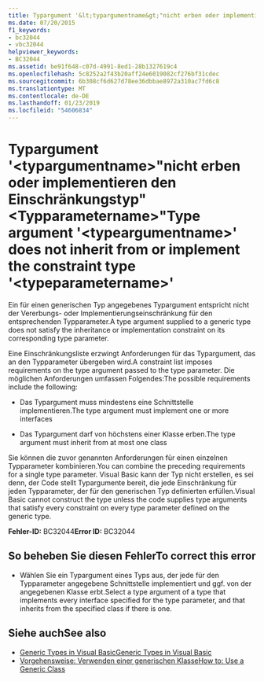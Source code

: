 ```yaml
---
title: Typargument '&lt;typargumentname&gt;"nicht erben oder implementieren den Einschränkungstyp"&lt;Typparametername&gt;"
ms.date: 07/20/2015
f1_keywords:
- bc32044
- vbc32044
helpviewer_keywords:
- BC32044
ms.assetid: be91f648-c07d-4991-8ed1-28b1327619c4
ms.openlocfilehash: 5c8252a2f43b20aff24e6019082cf276bf31cdec
ms.sourcegitcommit: 6b308cf6d627d78ee36dbbae8972a310ac7fd6c8
ms.translationtype: MT
ms.contentlocale: de-DE
ms.lasthandoff: 01/23/2019
ms.locfileid: "54606834"
---
```

# <a name="type-argument-lttypeargumentnamegt-does-not-inherit-from-or-implement-the-constraint-type-lttypeparameternamegt"></a><span data-ttu-id="213a3-102">Typargument '&lt;typargumentname&gt;"nicht erben oder implementieren den Einschränkungstyp"&lt;Typparametername&gt;"</span><span class="sxs-lookup"><span data-stu-id="213a3-102">Type argument '&lt;typeargumentname&gt;' does not inherit from or implement the constraint type '&lt;typeparametername&gt;'</span></span>
<span data-ttu-id="213a3-103">Ein für einen generischen Typ angegebenes Typargument entspricht nicht der Vererbungs- oder Implementierungseinschränkung für den entsprechenden Typparameter.</span><span class="sxs-lookup"><span data-stu-id="213a3-103">A type argument supplied to a generic type does not satisfy the inheritance or implementation constraint on its corresponding type parameter.</span></span>  
  
 <span data-ttu-id="213a3-104">Eine Einschränkungsliste erzwingt Anforderungen für das Typargument, das an den Typparameter übergeben wird.</span><span class="sxs-lookup"><span data-stu-id="213a3-104">A constraint list imposes requirements on the type argument passed to the type parameter.</span></span> <span data-ttu-id="213a3-105">Die möglichen Anforderungen umfassen Folgendes:</span><span class="sxs-lookup"><span data-stu-id="213a3-105">The possible requirements include the following:</span></span>  
  
-   <span data-ttu-id="213a3-106">Das Typargument muss mindestens eine Schnittstelle implementieren.</span><span class="sxs-lookup"><span data-stu-id="213a3-106">The type argument must implement one or more interfaces</span></span>  
  
-   <span data-ttu-id="213a3-107">Das Typargument darf von höchstens einer Klasse erben.</span><span class="sxs-lookup"><span data-stu-id="213a3-107">The type argument must inherit from at most one class</span></span>  
  
 <span data-ttu-id="213a3-108">Sie können die zuvor genannten Anforderungen für einen einzelnen Typparameter kombinieren.</span><span class="sxs-lookup"><span data-stu-id="213a3-108">You can combine the preceding requirements for a single type parameter.</span></span> <span data-ttu-id="213a3-109">Visual Basic kann der Typ nicht erstellen, es sei denn, der Code stellt Typargumente bereit, die jede Einschränkung für jeden Typparameter, der für den generischen Typ definierten erfüllen.</span><span class="sxs-lookup"><span data-stu-id="213a3-109">Visual Basic cannot construct the type unless the code supplies type arguments that satisfy every constraint on every type parameter defined on the generic type.</span></span>  
  
 <span data-ttu-id="213a3-110">**Fehler-ID:** BC32044</span><span class="sxs-lookup"><span data-stu-id="213a3-110">**Error ID:** BC32044</span></span>  
  
## <a name="to-correct-this-error"></a><span data-ttu-id="213a3-111">So beheben Sie diesen Fehler</span><span class="sxs-lookup"><span data-stu-id="213a3-111">To correct this error</span></span>  
  
-   <span data-ttu-id="213a3-112">Wählen Sie ein Typargument eines Typs aus, der jede für den Typparameter angegebene Schnittstelle implementiert und ggf. von der angegebenen Klasse erbt.</span><span class="sxs-lookup"><span data-stu-id="213a3-112">Select a type argument of a type that implements every interface specified for the type parameter, and that inherits from the specified class if there is one.</span></span>  
  
## <a name="see-also"></a><span data-ttu-id="213a3-113">Siehe auch</span><span class="sxs-lookup"><span data-stu-id="213a3-113">See also</span></span>
- [<span data-ttu-id="213a3-114">Generic Types in Visual Basic</span><span class="sxs-lookup"><span data-stu-id="213a3-114">Generic Types in Visual Basic</span></span>](../../visual-basic/programming-guide/language-features/data-types/generic-types.md)
- [<span data-ttu-id="213a3-115">Vorgehensweise: Verwenden einer generischen Klasse</span><span class="sxs-lookup"><span data-stu-id="213a3-115">How to: Use a Generic Class</span></span>](../../visual-basic/programming-guide/language-features/data-types/how-to-use-a-generic-class.md)
